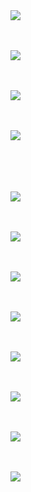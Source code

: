 
<br><br>
![](https://github.com/CUDAEnviron/Environmental_Proj/blob/Dernaes_branch/climate%20change%20google%20slides%20presentation/1.PNG)<br>

<br><br>
![](https://github.com/CUDAEnviron/Environmental_Proj/blob/Dernaes_branch/climate%20change%20google%20slides%20presentation/2.PNG)<br>

<br><br>
![](https://github.com/CUDAEnviron/Environmental_Proj/blob/Dernaes_branch/climate%20change%20google%20slides%20presentation/3.PNG)<br>


<br><br>
![](https://github.com/CUDAEnviron/Environmental_Proj/blob/Dernaes_branch/climate%20change%20google%20slides%20presentation/4.PNG)<br>
<br><br>

<br><br>
![](https://github.com/CUDAEnviron/Environmental_Proj/blob/Dernaes_branch/climate%20change%20google%20slides%20presentation/5.PNG)<br>

<br><br>
![](https://github.com/CUDAEnviron/Environmental_Proj/blob/Dernaes_branch/climate%20change%20google%20slides%20presentation/6.PNG)<br>

<br><br>
![](https://github.com/CUDAEnviron/Environmental_Proj/blob/Dernaes_branch/climate%20change%20google%20slides%20presentation/7.PNG)<br>

<br><br>
![](https://github.com/CUDAEnviron/Environmental_Proj/blob/Dernaes_branch/climate%20change%20google%20slides%20presentation/8.PNG)<br>

<br><br>
![](https://github.com/CUDAEnviron/Environmental_Proj/blob/Dernaes_branch/climate%20change%20google%20slides%20presentation/9.PNG)<br>

<br><br>
![](https://github.com/CUDAEnviron/Environmental_Proj/blob/Dernaes_branch/climate%20change%20google%20slides%20presentation/91.PNG)<br>

<br><br>
![](https://github.com/CUDAEnviron/Environmental_Proj/blob/Dernaes_branch/climate%20change%20google%20slides%20presentation/92.PNG)<br>

<br><br>
![](https://github.com/CUDAEnviron/Environmental_Proj/blob/Dernaes_branch/climate%20change%20google%20slides%20presentation/93.PNG)<br>
